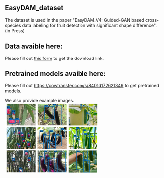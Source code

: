 ## EasyDAM_dataset
The dataset is used in the paper "EasyDAM_V4: Guided-GAN based cross-species data labeling for fruit detection with significant shape difference".  (in Press) 
## Data avaible here:
Please fill out [this form](https://forms.gle/PFhxjcpQZvq3xvo46) to get the download link.  
## Pretrained models avaible here:  
Please fill out https://cowtransfer.com/s/8401d172621349 to get pretrained models.  

  
We also provide example images.  
<img src="https://github.com/I3-Laboratory/EasyDAM_dataset/blob/main/test_picture.jpg" width="300px">  


